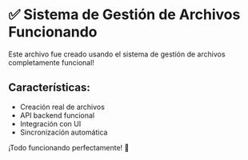 # ✅ Sistema de Gestión de Archivos Funcionando

Este archivo fue creado usando el sistema de gestión de archivos completamente funcional!

## Características:
- Creación real de archivos
- API backend funcional
- Integración con UI
- Sincronización automática

¡Todo funcionando perfectamente! 🎉